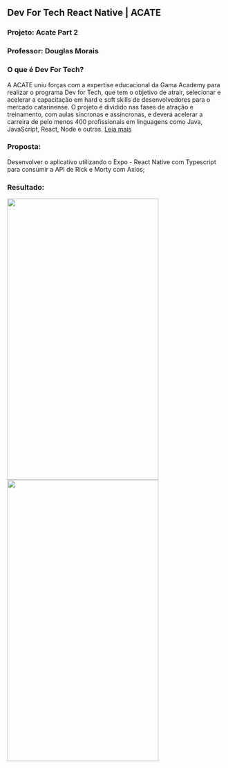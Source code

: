 ## Dev For Tech React Native | ACATE
### Projeto: Acate Part 2
### Professor: Douglas Morais

### O que é Dev For Tech?
A ACATE uniu forças com a expertise educacional da Gama Academy para realizar o programa Dev for Tech, que tem o objetivo de atrair, selecionar e acelerar a capacitação em hard e soft skills de desenvolvedores para o mercado catarinense. O projeto é dividido nas fases de atração e treinamento, com aulas síncronas e assíncronas, e deverá acelerar a carreira de pelo menos 400 profissionais em linguagens como Java, JavaScript, React, Node e outras. [Leia mais](https://devfortech.corporate.gama.academy/)  <br />

### Proposta:
Desenvolver o aplicativo utilizando o Expo - React Native com Typescript para consumir a API de Rick e Morty com Axios; <br />

### Resultado:
<div>
<img src="https://user-images.githubusercontent.com/29000780/185726868-363c1935-c500-42d2-8f28-97967e68d696.png" width="350" height="650"/> 
<img src="https://user-images.githubusercontent.com/29000780/185726871-611824d3-dc20-41e6-9624-d4468e9dfe84.png" width="350" height="650"/>      
</div>

